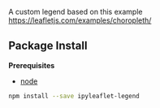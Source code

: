 A custom legend based on this example https://leafletjs.com/examples/choropleth/

Package Install
---------------

**Prerequisites**
- [node](http://nodejs.org/)

```bash
npm install --save ipyleaflet-legend
```
